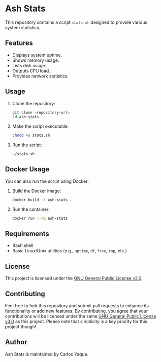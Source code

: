 # Ash Stats

This repository contains a script `stats.sh` designed to provide various system statistics.

## Features

- Displays system uptime.
- Shows memory usage.
- Lists disk usage.
- Outputs CPU load.
- Provides network statistics.

## Usage

1. Clone the repository:
    ```bash
    git clone <repository-url>
    cd ash-stats
    ```

2. Make the script executable:
    ```bash
    chmod +x stats.sh
    ```

3. Run the script:
    ```bash
    ./stats.sh
    ```

## Docker Usage

You can also run the script using Docker:

1. Build the Docker image:
    ```bash
    docker build -t ash-stats .
    ```

2. Run the container:
    ```bash
    docker run --rm ash-stats
    ```

## Requirements

- Bash shell
- Basic Linux/Unix utilities (e.g., `uptime`, `df`, `free`, `top`, etc.)

## License

This project is licensed under the [GNU General Public License v3.0](LICENSE).

## Contributing

Feel free to fork this repository and submit pull requests to enhance its functionality or add new features. By contributing, you agree that your contributions will be licensed under the same [GNU General Public License v3.0](LICENSE) as this project. Please note that simplicity is a key priority for this project though!

## Author

Ash Stats is maintained by Carlos Yaque.